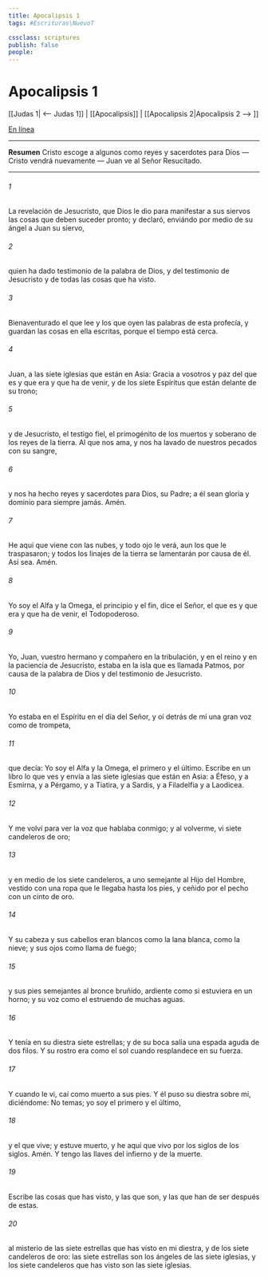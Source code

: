 ```yaml
---
title: Apocalipsis 1
tags: #Escrituras\NuevoT

cssclass: scriptures
publish: false
people:
---
```


# Apocalipsis 1
[[Judas 1| <-- Judas 1]] | [[Apocalipsis]] | [[Apocalipsis 2|Apocalipsis 2 --> ]]

[En línea](https://churchofjesuschrist.org/study/scriptures/nt/rev/1?lang=spa)

---
__Resumen__
Cristo escoge a algunos como reyes y sacerdotes para Dios — Cristo vendrá nuevamente — Juan ve al Señor Resucitado.

---
###### 1 
La revelación de Jesucristo, que Dios le dio para manifestar a sus siervos las cosas que deben suceder pronto; y  declaró, enviándo por medio de su ángel a Juan su siervo,

###### 2 
quien ha dado testimonio de la palabra de Dios, y del testimonio de Jesucristo y de todas las cosas que ha visto.

###### 3 
Bienaventurado el que lee y los que oyen las palabras de esta profecía, y guardan las cosas en ella escritas, porque el tiempo está cerca.

###### 4 
Juan, a las siete iglesias que están en Asia: Gracia a vosotros y paz del que es y que era y que ha de venir, y de los siete Espíritus que están delante de su trono;

###### 5 
y de Jesucristo, el testigo fiel, el primogénito de los muertos y soberano de los reyes de la tierra. Al que nos ama, y nos ha lavado de nuestros pecados con su sangre,

###### 6 
y nos ha hecho reyes y sacerdotes para Dios, su Padre; a él sean gloria y dominio para siempre jamás. Amén.

###### 7 
He aquí que viene con las nubes, y todo ojo le verá, aun los que le traspasaron; y todos los linajes de la tierra se lamentarán por causa de él. Así sea. Amén.

###### 8 
Yo soy el Alfa y la Omega, el principio y el fin, dice el Señor, el que es y que era y que ha de venir, el Todopoderoso.

###### 9 
Yo, Juan, vuestro hermano y compañero en la tribulación, y en el reino y en la paciencia de Jesucristo, estaba en la isla que es llamada Patmos, por causa de la palabra de Dios y del testimonio de Jesucristo.

###### 10 
Yo estaba en el Espíritu en el día del Señor, y oí detrás de mí una gran voz como de trompeta,

###### 11 
que decía: Yo soy el Alfa y la Omega, el primero y el último. Escribe en un libro lo que ves y envía a las siete iglesias que están en Asia: a Éfeso, y a Esmirna, y a Pérgamo, y a Tiatira, y a Sardis, y a Filadelfia y a Laodicea.

###### 12 
Y me volví para ver la voz que hablaba conmigo; y al volverme, vi siete candeleros de oro;

###### 13 
y en medio de los siete candeleros, a uno semejante al Hijo del Hombre, vestido con una ropa que le llegaba hasta los pies, y ceñido por el pecho con un cinto de oro.

###### 14 
Y su cabeza y sus cabellos eran blancos como la lana blanca, como la nieve; y sus ojos como llama de fuego;

###### 15 
y sus pies semejantes al bronce bruñido, ardiente como si estuviera en un horno; y su voz como el estruendo de muchas aguas.

###### 16 
Y tenía en su diestra siete estrellas; y de su boca salía una espada aguda de dos filos. Y su rostro era como el sol cuando resplandece en su fuerza.

###### 17 
Y cuando le vi, caí como muerto a sus pies. Y él puso su diestra sobre mí, diciéndome: No temas; yo soy el primero y el último,

###### 18 
y el que vive; y estuve muerto, y he aquí que vivo por los siglos de los siglos. Amén. Y tengo las llaves del infierno y de la muerte.

###### 19 
Escribe las cosas que has visto, y las que son, y las que han de ser después de estas.

###### 20 
 al misterio de las siete estrellas que has visto en mi diestra, y de los siete candeleros de oro: las siete estrellas son los ángeles de las siete iglesias, y los siete candeleros que has visto son las siete iglesias.

